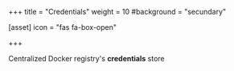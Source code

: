 +++
title = "Credentials"
weight = 10
#background = "secundary"

[asset]
 icon = "fas fa-box-open"

+++

Centralized Docker registry's **credentials** store